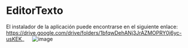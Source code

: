 # EditorTexto

El instalador de la aplicación puede encontrarse en el siguiente enlace:
https://drive.google.com/drive/folders/1bfqwDehANj3JrAZMOPRY0j6yc-usKEK_
 
![image](https://github.com/user-attachments/assets/93b6d874-74e6-45e6-9d9d-6c10567f050a)
